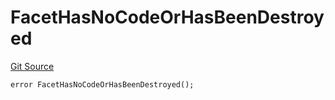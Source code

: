 # FacetHasNoCodeOrHasBeenDestroyed
[Git Source](https://github.com/thrackle-io/tron/blob/bcbcc01a5b28a551282aabeb3b2db849eb2ab94f/src/protocol/economic/ruleProcessor/RuleProcessorDiamond.sol)


```solidity
error FacetHasNoCodeOrHasBeenDestroyed();
```

